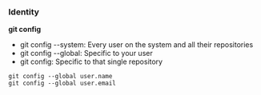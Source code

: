 ### Identity

**git config**

- git config --system: Every user on the system and all their repositories
- git config --global: Specific to your user
- git config: Specific to that single repository

```
git config --global user.name
git config --global user.email
```
